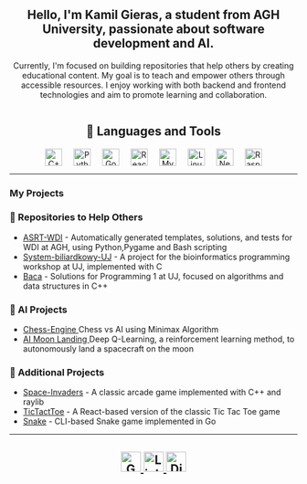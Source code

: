 <h2 align="center">Hello, I'm Kamil Gieras, a student from AGH University, passionate about software development and AI.</h2>
<p align="center">Currently, I'm focused on building repositories that help others by creating educational content. My goal is to teach and empower others through accessible resources. I enjoy working with both backend and frontend technologies and aim to promote learning and collaboration.</p>


<div style="display: flex; align-items: center; justify-content: center; flex-direction: column;">
  <h2 align="center"> 🔧 Languages and Tools </h2>
  <div align="center">
    <img align="center" src="https://cdn.jsdelivr.net/gh/devicons/devicon/icons/cplusplus/cplusplus-original.svg" height="30" alt="C++ logo" />
    <img align="center" width="12" />
    <img align="center" src="https://cdn.jsdelivr.net/gh/devicons/devicon/icons/python/python-original.svg" height="30" alt="Python logo" />
    <img align="center" width="12" />
    <img align="center" src="https://cdn.jsdelivr.net/gh/devicons/devicon/icons/go/go-original.svg" height="30" alt="Go logo" />
    <img align="center" width="12" />
    <img align="center" src="https://cdn.jsdelivr.net/gh/devicons/devicon/icons/react/react-original.svg" height="30" alt="React logo" />
    <img align="center" width="12" />
    <img align="center" src="https://cdn.jsdelivr.net/gh/devicons/devicon/icons/mysql/mysql-original.svg" height="30" alt="MySQL logo" />
    <img align="center" width="12" />
    <img align="center" src="https://cdn.jsdelivr.net/gh/devicons/devicon/icons/linux/linux-original.svg" height="30" alt="Linux logo" />
    <img align="center" width="12" />
    <img align="center" src="https://cdn.jsdelivr.net/gh/devicons/devicon/icons/neovim/neovim-original.svg" height="30" alt="Neovim logo" />
    <img align="center" width="12" />
    <img align="center" src="https://cdn.jsdelivr.net/gh/devicons/devicon/icons/raspberrypi/raspberrypi-original.svg" height="30" alt="Raspberry Pi logo" />
  </div>
</div>

---

### My Projects

<h3>📂 Repositories to Help Others</h3>
<ul>
  <li><a href="https://github.com/kamilGie/ASRT-WDI">ASRT-WDI</a> - Automatically generated templates, solutions, and tests for WDI at AGH, using Python,Pygame and  Bash scripting</li>
  <li><a href="https://github.com/kamilGie/System-biliardkowy-UJ">System-biliardkowy-UJ</a> - A project for the bioinformatics programming workshop at UJ, implemented with C</li>
  <li><a href="https://github.com/kamilGie/cpp">Baca</a> - Solutions for Programming 1 at UJ, focused on algorithms and data structures in C++</li>
</ul>



<h3>🤖 AI Projects</h3>
<ul>
  <li><a href="https://github.com/kamilGie/Chess-Engine"> Chess-Engine </a> Chess vs AI using Minimax Algorithm </li>
  <li><a href="https://github.com/kamilGie/AI_Moon_Landing_PyTorch"> AI Moon Landing </a> Deep Q-Learning, a reinforcement learning method, to autonomously land a spacecraft on the moon </li>
</ul>

<h3>🧩 Additional Projects</h3>
<ul>
  <li><a href="https://github.com/kamilGie/Space-Invaders">Space-Invaders</a> - A classic arcade game implemented with C++ and raylib</li>
  <li><a href="https://github.com/kamilGie/React-TicTactToe">TicTactToe</a> - A React-based version of the classic Tic Tac Toe game</li>
  <li><a href="https://github.com/kamilGie/snake-golang">Snake</a> - CLI-based Snake game implemented in Go</li>
</ul>

---

<h2 align="center">
  <a href="mailto:redziopl7@gmail.com">
    <img src="https://img.shields.io/static/v1?message=Gmail&logo=gmail&label=&color=D14836&logoColor=white&labelColor=&style=for-the-badge" height="35" alt="Gmail logo" />
  </a>
  <a href="https://www.linkedin.com/in/kamil-gieras-412149281/">
    <img src="https://img.shields.io/static/v1?message=LinkedIn&logo=linkedin&label=&color=0077B5&logoColor=white&labelColor=&style=for-the-badge" height="35" alt="LinkedIn logo" />
  </a>
  <a href="https://discord.com/users/494952749859995659">
    <img src="https://img.shields.io/static/v1?message=Discord&logo=discord&label=&color=7289DA&logoColor=white&labelColor=&style=for-the-badge" height="35" alt="Discord logo" />
  </a>
</h2>
